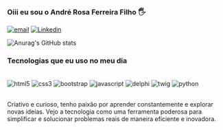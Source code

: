 ### Oiii eu sou o André Rosa Ferreira Filho 🖐️
[![email](https://img.shields.io/badge/Gmail-D14836?style=for-the-badge&logo=gmail&logoColor=white)](arff.ferreira1@gmail.com)
[![Linkedin](https://img.shields.io/badge/LinkedIn-0077B5?style=for-the-badge&logo=linkedin&logoColor=white)](https://www.linkedin.com/in/andre-rosa-ferreira-filho/)


![Anurag's GitHub stats](https://github-readme-stats.vercel.app/api?username=dedeferreira&show_icons=true&theme=radical)

### Tecnologias que eu uso no meu dia 
<div style="display: inline_block"><br/>
  <img align="center" alt="html5" src="https://img.shields.io/badge/HTML5-E34F26?style=for-the-badge&logo=html5&logoColor=white">
  <img align="center" alt="css3" src="https://img.shields.io/badge/CSS3-1572B6?style=for-the-badge&logo=css3&logoColor=white">
  <img align="center" alt="bootstrap" src="https://img.shields.io/badge/Bootstrap-563D7C?style=for-the-badge&logo=bootstrap&logoColor=white">
  <img align="center" alt="javascript" src="https://img.shields.io/badge/JavaScript-F7DF1E?style=for-the-badge&logo=javascript&logoColor=black">
  <img align="center" alt="delphi" src="https://img.shields.io/badge/Delphi-E32C2E?style=for-the-badge&logo=delphi&logoColor=white">
  <img align="center" alt="twig" src="https://img.shields.io/badge/Twig-FFDC00?style=for-the-badge&logo=twig&logoColor=black">
  <img align="center" alt="python" src="https://img.shields.io/badge/Python-3776AB?style=for-the-badge&logo=python&logoColor=white">
</div><br/>

Criativo e curioso, tenho paixão por aprender constantemente e explorar novas ideias. Vejo a tecnologia 
como uma ferramenta poderosa para simplificar e solucionar problemas reais de maneira eficiente e 
inovadora.  

